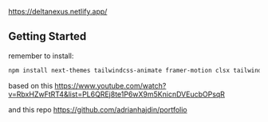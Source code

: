 
https://deltanexus.netlify.app/
## Getting Started

remember to install:

```bash
npm install next-themes tailwindcss-animate framer-motion clsx tailwind-merge react-icons

```


based on this https://www.youtube.com/watch?v=RbxHZwFtRT4&list=PL6QREj8te1P6wX9m5KnicnDVEucbOPsqR

and this repo  https://github.com/adrianhajdin/portfolio
